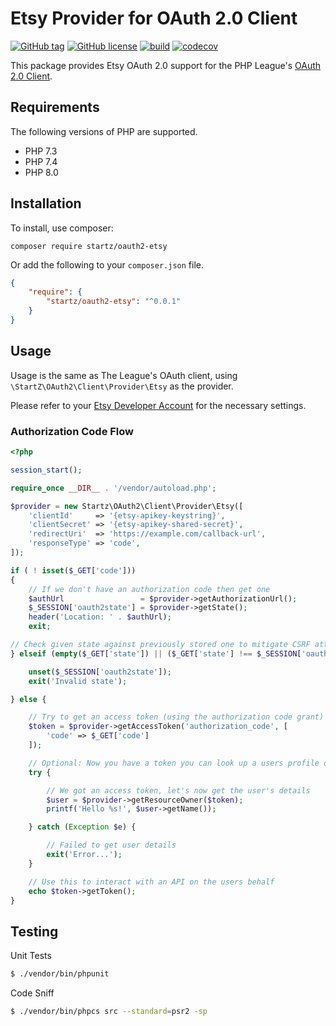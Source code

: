 # Etsy Provider for OAuth 2.0 Client
[![GitHub tag](https://img.shields.io/github/tag/startz/oauth2-etsy.svg)](https://github.com/startz/oauth2-etsy/blob/main/tags)
[![GitHub license](https://img.shields.io/github/license/startz/oauth2-etsy.svg)](https://github.com/startz/oauth2-etsy/blob/main/LICENSE)
[![build](https://github.com/startz/oauth2-etsy/actions/workflows/php.yml/badge.svg?branch=master)](https://github.com/startz/oauth2-etsy/actions/workflows/php.yml)
[![codecov](https://codecov.io/gh/startz/oauth2-etsy/branch/master/graph/badge.svg)](https://codecov.io/gh/startz/oauth2-etsy)

This package provides Etsy OAuth 2.0 support for the PHP League's [OAuth 2.0 Client](https://github.com/thephpleague/oauth2-client).

## Requirements

The following versions of PHP are supported.

* PHP 7.3
* PHP 7.4
* PHP 8.0

## Installation

To install, use composer:

```
composer require startz/oauth2-etsy
```

Or add the following to your `composer.json` file.

```json
{
    "require": {
        "startz/oauth2-etsy": "^0.0.1"
    }
}
```

## Usage

Usage is the same as The League's OAuth client, using `\StartZ\OAuth2\Client\Provider\Etsy` as the provider.

Please refer to your [Etsy Developer Account](https://www.etsy.com/developers/your-apps) for the necessary settings.
### Authorization Code Flow

```php
<?php

session_start();

require_once __DIR__ . '/vendor/autoload.php';

$provider = new Startz\OAuth2\Client\Provider\Etsy([
    'clientId'     => '{etsy-apikey-keystring}',
    'clientSecret' => '{etsy-apikey-shared-secret}',
    'redirectUri'  => 'https://example.com/callback-url',
    'responseType' => 'code',
]);

if ( ! isset($_GET['code'])) 
{
    // If we don't have an authorization code then get one
    $authUrl                 = $provider->getAuthorizationUrl();
    $_SESSION['oauth2state'] = $provider->getState();
    header('Location: ' . $authUrl);
    exit;

// Check given state against previously stored one to mitigate CSRF attack
} elseif (empty($_GET['state']) || ($_GET['state'] !== $_SESSION['oauth2state'])) {

    unset($_SESSION['oauth2state']);
    exit('Invalid state');

} else {

    // Try to get an access token (using the authorization code grant)
    $token = $provider->getAccessToken('authorization_code', [
        'code' => $_GET['code']
    ]);

    // Optional: Now you have a token you can look up a users profile data
    try {

        // We got an access token, let's now get the user's details
        $user = $provider->getResourceOwner($token);
        printf('Hello %s!', $user->getName());

    } catch (Exception $e) {

        // Failed to get user details
        exit('Error...');
    }

    // Use this to interact with an API on the users behalf
    echo $token->getToken();
}
```

## Testing

Unit Tests
``` bash
$ ./vendor/bin/phpunit
```

Code Sniff
```bash
$ ./vendor/bin/phpcs src --standard=psr2 -sp
```
